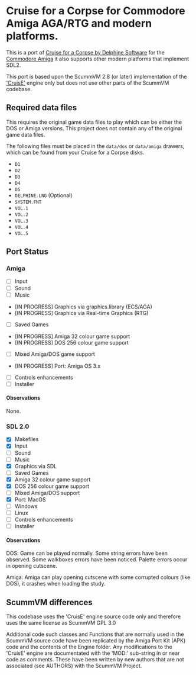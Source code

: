 # Cruise for a Corpse for Commodore Amiga AGA/RTG and modern platforms.

This is a port of [Cruise for a Corpse by Delphine Software](https://en.wikipedia.org/wiki/Cruise_for_a_Corpse) for the [Commodore Amiga](https://en.wikipedia.org/wiki/Amiga)  it also supports other modern platforms that implement SDL2.

This port is based upon the ScummVM 2.8 (or later) implementation of the ['CruisE'](https://github.com/scummvm/scummvm/tree/master/engines/cruise) engine only but does not use other parts of the ScummVM codebase.

## Required data files

This requires the original game data files to play which can be either the DOS or Amiga versions. This project does not contain any of the original game data files.

The following files must be placed in the `data/dos` or `data/amiga` drawers, which can be found from your Cruise for a Corpse disks.

* `D1`
* `D2`
* `D3`
* `D4`
* `D5`
* `DELPHINE.LNG` (Optional)
* `SYSTEM.FNT`
* `VOL.1`
* `VOL.2`
* `VOL.3`
* `VOL.4`
* `VOL.5`

## Port Status

### Amiga

* [ ] Input
* [ ] Sound
* [ ] Music
* [IN PROGRESS] Graphics via graphics.library (ECS/AGA)
* [IN PROGRESS] Graphics via Real-time Graphics (RTG)
* [ ] Saved Games
* [IN PROGRESS] Amiga 32 colour game support
* [IN PROGRESS] DOS 256 colour game support
* [ ] Mixed Amiga/DOS game support
* [IN PROGRESS] Port: Amiga OS 3.x
* [ ] Controls enhancements
* [ ] Installer

#### Observations

None.

### SDL 2.0

* [x] Makefiles
* [x] Input
* [ ] Sound
* [ ] Music
* [x] Graphics via SDL
* [ ] Saved Games
* [x] Amiga 32 colour game support
* [x] DOS 256 colour game support
* [ ] Mixed Amiga/DOS support
* [x] Port: MacOS
* [ ] Windows
* [ ] Linux
* [ ] Controls enhancements
* [ ] Installer

#### Observations

DOS: Game can be played normally. Some string errors have been observed. Some walkboxes errors have been noticed. Palette errors occur in opening cutscene.

Amiga: Amiga can play opening cutscene with some corrupted colours (like DOS), it crashes when loading the study.

## ScummVM differences

This codebase uses the 'CruisE' engine source code only and therefore uses the same license as ScummVM GPL 3.0

Additional code such classes and Functions that are normally used in the ScummVM source code have been replicated by the Amiga Port Kit (APK) code and the contents of the Engine folder. Any modifications to the 'CruisE' engine are documentated with the 'MOD:' sub-string in or near code as comments. These have been written by new authors that are not associated (see AUTHORS) with the ScummVM Project.
